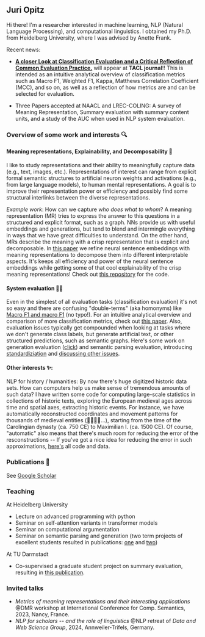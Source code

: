 ## Juri Opitz

Hi there! I'm a researcher interested in machine learning, NLP (Natural Language Processing), and computational linguistics. I obtained my Ph.D. from Heidelberg University, where I was advised by Anette Frank.

Recent news:

- **[A closer Look at Classification Evaluation and a Critical Reflection of Common Evaluation Practice.](https://arxiv.org/abs/2404.16958)** will appear at **TACL journal**!! This is intended as an intuitive analytical overview of classification metrics such as Macro F1, Weighted F1, Kappa, Matthews Correlation Coefficient (MCC), and so on, as well as a reflection of how metrics are and can be selected for evaluation. 
  
- Three Papers accepted at NAACL and LREC-COLING: A survey of Meaning Representation, Summary evaluation with summary content units, and a study of the AUC when used in NLP system evaluation.

### Overview of some work and interests 🔍

#### Meaning representations, Explainability, and Decomposability 🧐

I like to study representations and their ability to meaningfully capture data (e.g., text, images, etc.). Representations of interest can range from explicit formal semantic structures to artificial neuron weights and activations (e.g., from large language models), to human mental representations. A goal is to improve their representation power or efficiency and possibly find some structural interlinks between the diverse representations. 

*Example work*: How can we capture *who does what to whom*? A meaning representation (MR) tries to express the answer to this questions in a structured and explicit format, such as a graph. NNs provide us with useful embeddings and generations, but tend to blend and intermingle everything in ways that we have great difficulties to understand. On the other hand, MRs describe the meaning with a crisp representation that is explicit and decomposable. In [this paper](https://arxiv.org/abs/2206.07023) we refine neural sentence embeddings with meaning representations to decompose them into different interpretable aspects. It's keeps all efficiency and power of the neural sentence embeddings while getting some of that cool explainability of the crisp meaning representations! Check out [this repository](https://github.com/flipz357/S3BERT) for the code.

#### System evaluation 😵‍💫

Even in the simplest of all evaluation tasks (classification evaluation) it's not so easy and there are confusing "double-terms" (aka homonyms) like [Macro F1 and macro F1](https://arxiv.org/abs/1911.03347) (no typo!). For an intuitive analytical overview and comparison of more classification metrics, check out [this paper](https://arxiv.org/abs/2404.16958). Also, evaluation issues typically get compounded when looking at tasks where we don't generate class labels, but generate artificial text, or other structured predictions, such as semantic graphs. Here's some work on generation evaluation ([click](https://arxiv.org/abs/2305.16819)) and semantic parsing evaluation, introducing [standardiziation](https://arxiv.org/abs/2305.06993) and [discussing other issues](https://arxiv.org/abs/2210.06461).

#### Other interests ✨:

NLP for history / humanities: By now there's huge digitized historic data sets. How can computers help us make sense of tremendous amounts of such data? I have written some code for computing large-scale statistics in collections of historic texts, exploring the European medieval ages across time and spatial axes, extracting historic events. For instance, we have automatically reconstructed coordinates and movement patterns for thousands of medieval entities (🤴👸🧑‍🌾...), starting from the time of the Carolingian dynasty (ca. 750 CE) to Maximilian I. (ca. 1500 CE). Of course, "automatic" also means that there's much room for reducing the error of the resconstructions -- If you've got a nice idea for reducing the error in such approximations, [here's](https://github.com/flipz357/regesta-imperii-to-semgis) all code and data.

### Publications 📜

See [Google Scholar](https://scholar.google.de/citations?user=DzxugZIAAAAJ&hl=de)

### Teaching

At Heidelberg University

- Lecture on advanced programming with python
- Seminar on self-attention variants in transformer models
- Seminar on computational argumentation
- Seminar on semantic parsing and generation (two term projects of excellent students resulted in publications: [one](https://arxiv.org/abs/2106.04565) and [two](https://arxiv.org/abs/2203.13226))

At TU Darmstadt

- Co-supervised a graduate student project on summary evaluation, resulting in [this publication](https://arxiv.org/abs/2404.01701).

### Invited talks

- *Metrics of meaning representations and their interesting applications* @DMR workshop at International Conference for Comp. Semantics, 2023, Nancy, France.
- *NLP for scholars -- and the role of linguistics* @NLP retreat of *Data and Web Science Group*, 2024, Annweiler-Trifels, Germany.


